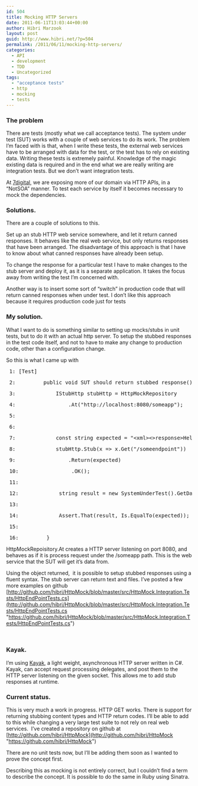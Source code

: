 ```yaml
---
id: 504
title: Mocking HTTP Servers
date: 2011-06-11T13:03:44+00:00
author: Hibri Marzook
layout: post
guid: http://www.hibri.net/?p=504
permalink: /2011/06/11/mocking-http-servers/
categories:
  - API
  - development
  - TDD
  - Uncategorized
tags:
  - "acceptance tests"
  - http
  - mocking
  - tests
---
```

### The problem

There are tests (mostly what we call acceptance tests). The system under test (SUT) works with a couple of web services to do its work. The problem I&#8217;m faced with is that, when I write these tests, the external web services have to be arranged with data for the test, or the test has to rely on existing data. Writing these tests is extremely painful. Knowledge of the magic existing data is required and in the end what we are really writing are integration tests. But we don&#8217;t want integration tests.

At [7digital](http://blogs.7digital.com/dev/), we are exposing more of our domain via HTTP APIs, in a “NotSOA” manner. To test each service by itself it becomes necessary to mock the dependencies.

### Solutions.

There are a couple of solutions to this.
  
Set up an stub HTTP web service somewhere, and let it return canned responses. It behaves like the real web service, but only returns responses that have been arranged. The disadvantage of this approach is that I have to know about what canned responses have already been setup.

To change the response for a particular test I have to make changes to the stub server and deploy it, as it is a separate application. It takes the focus away from writing the test I&#8217;m concerned with.

Another way is to insert some sort of &#8220;switch&#8221; in production code that will return canned responses when under test. I don&#8217;t like this approach because it requires production code just for tests

### My solution.

What I want to do is something similar to setting up mocks/stubs in unit tests, but to do it with an actual http server. To setup the stubbed responses in the test code itself, and not to have to make any change to production code, other than a configuration change.

So this is what I came up with

<div class="csharpcode">
  <pre class="alt"><span class="lnum"> 1: </span>[Test]</pre>
  
  <pre><span class="lnum"> 2: </span>        <span class="kwrd">public</span> <span class="kwrd">void</span> SUT_should_return_stubbed_response() {</pre>
  
  <pre class="alt"><span class="lnum"> 3: </span>            IStubHttp stubHttp = HttpMockRepository</pre>
  
  <pre><span class="lnum"> 4: </span>                .At(<span class="str">"http://localhost:8080/someapp"</span>);</pre>
  
  <pre class="alt"><span class="lnum"> 5: </span></pre>
  
  <pre><span class="lnum"> 6: </span></pre>
  
  <pre class="alt"><span class="lnum"> 7: </span>            <span class="kwrd">const</span> <span class="kwrd">string</span> expected = <span class="str">"&lt;xml&gt;&lt;&gt;response&gt;Hello World&lt;/response&gt;&lt;/xml&gt;"</span>;</pre>
  
  <pre><span class="lnum"> 8: </span>            stubHttp.Stub(x =&gt; x.Get(<span class="str">"/someendpoint"</span>))</pre>
  
  <pre class="alt"><span class="lnum"> 9: </span>                .Return(expected)</pre>
  
  <pre><span class="lnum"> 10: </span>                .OK();</pre>
  
  <pre class="alt"><span class="lnum"> 11: </span></pre>
  
  <pre><span class="lnum"> 12: </span>            <span class="kwrd">string</span> result = <span class="kwrd">new</span> SystemUnderTest().GetData();</pre>
  
  <pre class="alt"><span class="lnum"> 13: </span></pre>
  
  <pre><span class="lnum"> 14: </span>            Assert.That(result, Is.EqualTo(expected));</pre>
  
  <pre class="alt"><span class="lnum"> 15: </span></pre>
  
  <pre><span class="lnum"> 16: </span>        }</pre>
</div>

<!-- .csharpcode, .csharpcode pre { 	font-size: small; 	color: black; 	font-family: consolas, "Courier New", courier, monospace; 	background-color: #ffffff; 	/*white-space: pre;*/ } .csharpcode pre { margin: 0em; } .csharpcode .rem { color: #008000; } .csharpcode .kwrd { color: #0000ff; } .csharpcode .str { color: #006080; } .csharpcode .op { color: #0000c0; } .csharpcode .preproc { color: #cc6633; } .csharpcode .asp { background-color: #ffff00; } .csharpcode .html { color: #800000; } .csharpcode .attr { color: #ff0000; } .csharpcode .alt  { 	background-color: #f4f4f4; 	width: 100%; 	margin: 0em; } .csharpcode .lnum { color: #606060; } -->

HttpMockRepoisitory.At creates a HTTP server listening on port 8080, and behaves as if it is process request under the /someapp path. This is the web service that the SUT will get it’s data from.

Using the object returned,  it is possible to setup stubbed responses using a fluent syntax. The stub server can return text and files. I’ve posted a few more examples on github [http://github.com/hibri/HttpMock/blob/master/src/HttpMock.Integration.Tests/HttpEndPointTests.cs](http://github.com/hibri/HttpMock/blob/master/src/HttpMock.Integration.Tests/HttpEndPointTests.cs "https://github.com/hibri/HttpMock/blob/master/src/HttpMock.Integration.Tests/HttpEndPointTests.cs")

&nbsp;

### Kayak.

I’m using <a href="http://kayakhttp.com/" target="_blank">Kayak</a>, a light weight, asynchronous HTTP server written in C#. Kayak, can accept request processing delegates, and post them to the HTTP server listening on the given socket. This allows me to add stub responses at runtime.

### Current status.

This is very much a work in progress. HTTP GET works. There is support for returning stubbing content types and HTTP return codes. I’ll be able to add to this while changing a very large test suite to not rely on real web services.  I’ve created a repository on github at [http://github.com/hibri/HttpMock](http://github.com/hibri/HttpMock "https://github.com/hibri/HttpMock")

There are no unit tests now, but I’ll be adding them soon as I wanted to prove the concept first.

Describing this as mocking is not entirely correct, but I couldn’t find a term to describe the concept. It is possible to do the same in Ruby using Sinatra.